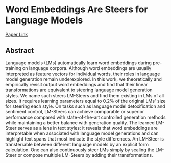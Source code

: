 # Word Embeddings Are Steers for Language Models

[Paper Link](https://arxiv.org/abs/2305.12798)

## Abstract

Language models (LMs) automatically learn word embeddings during pre-training on language corpora. Although word embeddings are usually interpreted as feature vectors for individual words, their roles in language model generation remain underexplored. In this work, we theoretically and empirically revisit output word embeddings and find that their linear transformations are equivalent to steering language model generation styles. We name such steers LM-Steers and find them existing in LMs of all sizes. It requires learning parameters equal to 0.2% of the original LMs' size for steering each style. On tasks such as language model detoxification and sentiment control, LM-Steers can achieve comparable or superior performance compared with state-of-the-art controlled generation methods while maintaining a better balance with generation quality. The learned LM-Steer serves as a lens in text styles: it reveals that word embeddings are interpretable when associated with language model generations and can highlight text spans that most indicate the style differences. An LM-Steer is transferrable between different language models by an explicit form calculation. One can also continuously steer LMs simply by scaling the LM-Steer or compose multiple LM-Steers by adding their transformations.

